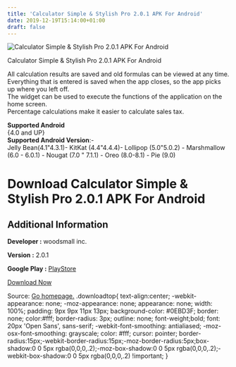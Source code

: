 ```yaml
---
title: 'Calculator Simple & Stylish Pro 2.0.1 APK For Android'
date: 2019-12-19T15:14:00+01:00
draft: false
---
```


![Calculator Simple & Stylish Pro 2.0.1 APK For Android](https://i1.wp.com/apkhome.net/wp-content/uploads/2019/12/Calculator-Simple-Stylish-Pro-2.0.1.png "Calculator Simple & Stylish Pro 2.0.1 APK For Android")

  

Calculator Simple & Stylish Pro 2.0.1 APK For Android

All calculation results are saved and old formulas can be viewed at any time.  
Everything that is entered is saved when the app closes, so the app picks up where you left off.  
The widget can be used to execute the functions of the application on the home screen.  
Percentage calculations make it easier to calculate sales tax.

**Supported Android**  
{4.0 and UP}  
**Supported Android Version**:-  
Jelly Bean(4.1"4.3.1)- KitKat (4.4"4.4.4)- Lollipop (5.0"5.0.2) - Marshmallow (6.0 - 6.0.1) - Nougat (7.0 " 7.1.1) - Oreo (8.0-8.1) - Pie (9.0)

Download Calculator Simple & Stylish Pro 2.0.1 APK For Android
==============================================================

Additional Information
----------------------

**Developer :** woodsmall inc.

**Version :** 2.0.1

**Google Play :** [PlayStore](https://play.google.com/store/apps/details?id=info.woodsmall.calculator&hl=en)

  

[Download Now](https://store4app.co/post/calculator-simple-amp-stylish-pro-2-0-1-apk-for-android_1576763319)

  
Source: [Go homepage.](https://store4app.co/post/calculator-simple-amp-stylish-pro-2-0-1-apk-for-android_1576763319) .downloadtop{ text-align:center; -webkit-appearance: none; -moz-appearance: none; appearance: none; width: 100%; padding: 9px 9px 11px 13px; background-color: #0EBD3F; border: none; color:#fff; border-radius: 3px; outline: none; font-weight;bold; font: 20px 'Open Sans', sans-serif; -webkit-font-smoothing: antialiased; -moz-osx-font-smoothing: grayscale; color: #fff; cursor: pointer; border-radius:15px;-webkit-border-radius:15px;-moz-border-radius:5px;box-shadow:0 0 5px rgba(0,0,0,.2);-moz-box-shadow:0 0 5px rgba(0,0,0,.2);-webkit-box-shadow:0 0 5px rgba(0,0,0,.2) !important; }
